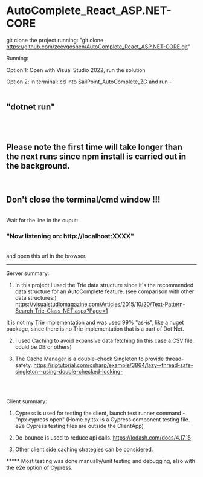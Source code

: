 # AutoComplete_React_ASP.NET-CORE

git clone the project running:
"git clone https://github.com/zeevgoshen/AutoComplete_React_ASP.NET-CORE.git"

Running:

Option 1:
Open with Visual Studio 2022, run the solution

Option 2:
in terminal:
cd into SailPoint_AutoComplete_ZG
and run - <br><br><h2><b>"dotnet run"</b></h2><br><br>

<h2>Please note the first time will take longer than the next runs since npm install is carried out in the background.</h2><br>
<h2>Don't close the terminal/cmd window !!!</h2>
<br>
Wait for the line in the ouput:

<h3>"Now listening on: http://localhost:XXXX"</h3>
<br>
and open this url in the browser.

<hr>



Server summary:

1. In this project I used the Trie data structure since it's the recommended data structure for an AutoComplete feature.
(see comparison with other data structures:)
https://visualstudiomagazine.com/Articles/2015/10/20/Text-Pattern-Search-Trie-Class-NET.aspx?Page=1

It is not my Trie implementation and was used 99% "as-is", like a nuget package,
since there is no Trie implementation that is a part of Dot Net.

2. I used Caching to avoid expansive data fetching (in this case a CSV file, could be DB or others)

3. The Cache Manager is a double-check Singleton to provide thread-safety.
https://riptutorial.com/csharp/example/3864/lazy--thread-safe-singleton--using-double-checked-locking-



<br>
<br>

Client summary:

1. Cypress is used for testing the client, launch test runner command - "npx cypress open" 
	(Home.cy.tsx is a Cypress component testing file. e2e Cypress testing files are outside the ClientApp)

2. De-bounce is used to reduce api calls.
	https://lodash.com/docs/4.17.15

3. Other client side caching strategies can be considered.

***** Most testing was done manually/unit testing and debugging, also with the e2e option of Cypress.


